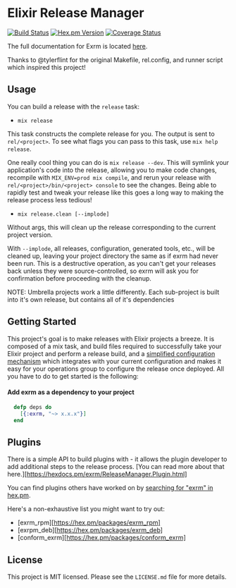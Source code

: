 # Elixir Release Manager

[![Build
Status](https://travis-ci.org/bitwalker/exrm.svg?branch=master)](https://travis-ci.org/bitwalker/exrm)
[![Hex.pm Version](http://img.shields.io/hexpm/v/exrm.svg?style=flat)](https://hex.pm/packages/exrm)
[![Coverage Status](https://coveralls.io/repos/bitwalker/exrm/badge.svg?branch=master&service=github)](https://coveralls.io/github/bitwalker/exrm?branch=master)

The full documentation for Exrm is located [here](http://hexdocs.pm/exrm).

Thanks to @tylerflint for the original Makefile, rel.config, and runner script
which inspired this project!

## Usage

You can build a release with the `release` task:

- `mix release`

This task constructs the complete release for you. The output is sent to
`rel/<project>`. To see what flags you can pass to this task, use `mix help
release`.

One really cool thing you can do is `mix release --dev`. This will symlink your
application's code into the release, allowing you to make code changes,
recompile with `MIX_ENV=prod mix compile`, and rerun your release with
`rel/<project>/bin/<project> console` to see the changes. Being able to rapidly
test and tweak your release like this goes a long way to making the release
process less tedious!

- `mix release.clean [--implode]`

Without args, this will clean up the release corresponding to the
current project version.

With `--implode`, all releases, configuration, generated tools, etc.,
will be cleaned up, leaving your project directory the same as if exrm
had never been run. This is a destructive operation, as you can't get
your releases back unless they were source-controlled, so exrm will ask
you for confirmation before proceeding with the cleanup.

NOTE: Umbrella projects work a little differently. Each sub-project is
built into it's own release, but contains all of it's dependencies

## Getting Started

This project's goal is to make releases with Elixir projects a breeze. It is
composed of a mix task, and build files required to successfully take your
Elixir project and perform a release build, and a [simplified configuration
mechanism](https://github.com/bitwalker/conform) which integrates with your
current configuration and makes it easy for your operations group to configure
the release once deployed. All you have to do to get started is the following:

#### Add exrm as a dependency to your project

```elixir
  defp deps do
    [{:exrm, "~> x.x.x"}]
  end
```

## Plugins

There is a simple API to build plugins with - it allows the plugin developer to
add additional steps to the release process. [You can read more about that
here.][https://hexdocs.pm/exrm/ReleaseManager.Plugin.html]

You can find plugins others have worked on by [searching for "exrm" in
hex.pm](https://hex.pm/packages?search=exrm).

Here's a non-exhaustive list you might want to try out:

 - [exrm_rpm][https://hex.pm/packages/exrm_rpm]
 - [exrpm_deb][https://hex.pm/packages/exrm_deb]
 - [conform_exrm][https://hex.pm/packages/conform_exrm]

## License

This project is MIT licensed. Please see the `LICENSE.md` file for more details.
